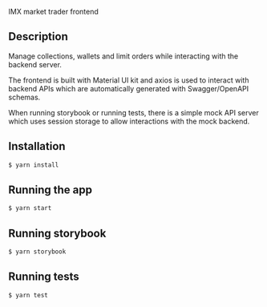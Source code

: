 IMX market trader frontend

## Description

Manage collections, wallets and limit orders while interacting with the backend server.

The frontend is built with Material UI kit and axios is used to interact with backend APIs which are automatically generated with Swagger/OpenAPI schemas.

When running storybook or running tests, there is a simple mock API server which uses session storage to allow interactions with the mock backend.

## Installation

```bash
$ yarn install
```

## Running the app

```bash
$ yarn start
```

## Running storybook

```bash
$ yarn storybook
```

## Running tests

```bash
$ yarn test
```